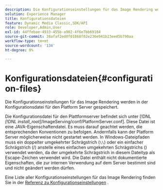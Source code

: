 ```yaml
---
description: Die Konfigurationseinstellungen für das Image Rendering werden in der Konfigurationsdatei für den Platform Server gespeichert.
solution: Experience Manager
title: Konfigurationsdateien
feature: Dynamic Media Classic,SDK/API
role: Developer,Admin,User
exl-id: 44ffebae-4933-455b-a902-4f6e7bb69184
source-git-commit: 38afaf2ed0f01868f02e236e941b23eed5b790aa
workflow-type: tm+mt
source-wordcount: '134'
ht-degree: 0%

---
```


# Konfigurationsdateien{#configuration-files}

Die Konfigurationseinstellungen für das Image Rendering werden in der Konfigurationsdatei für den Platform Server gespeichert.

Die Konfigurationsdatei für den Plattformserver befindet sich unter [!DNL *[!DNL install_root]*/ImageServing/conf/PlatformServer.conf]. Diese Datei ist eine JAVA-Eigenschaftendatei. Es muss darauf geachtet werden, die entsprechenden Konventionen zu befolgen. Andernfalls kann der Platform Server möglicherweise nicht gestartet werden. In Windows-Dateipfaden muss ein doppelter umgekehrter Schrägstrich (`\\`) oder ein einfacher Schrägstrich (/) anstelle eines einfachen umgekehrten Schrägstrichs (\) verwendet werden, da der umgekehrte Schrägstrich in diesem Dateityp als Escape-Zeichen verwendet wird. Die Datei enthält nicht dokumentierte Eigenschaften, die zur internen Verwendung auf dem Server bestimmt sind und nicht geändert werden dürfen.

Eine Liste aller Konfigurationseinstellungen für das Image Rendering finden Sie in der [Referenz zu Konfigurationseinstellungen](../../../../../ir-api/server-admin/image-rendering-api-ref/c-ir-server-administration/c-ir-configuration-settings-reference/c-ir-configuration-settings-reference.md#concept-6947a512d4c94e9fb8a71b80243fee81) .
